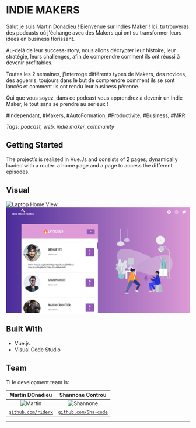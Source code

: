 # INDIE MAKERS

Salut je suis Martin Donadieu ! Bienvenue sur Indies Maker ! Ici, tu trouveras des podcasts où j'échange avec des Makers qui ont su transformer leurs idées en business florissant.

Au-delà de leur success-story, nous allons décrypter leur histoire, leur stratégie, leurs challenges, afin de comprendre comment ils ont réussi à devenir profitables.

Toutes les 2 semaines, j'interroge différents types de Makers, des novices, des aguerris, toujours dans le but de comprendre comment ils se sont lancés et comment ils ont rendu leur business pérenne.

Qui que vous soyez, dans ce podcast vous apprendrez à devenir un Indie Maker, le tout sans se prendre au sérieux !

#Independant, #Makers, #AutoFormation, #Productivite, #Business, #MRR

*Tags: podcast, web, indie maker, community*

## Getting Started

The project’s is realized in Vue.Js and consists of 2 pages, dynamically loaded with a router: a home page and a page to access the different episodes.

## Visual

![Laptop Home View](./public/assets/home.png)
![Laptop Podcasts View](./public/assets/podcasts.png)

## Built With
- Vue.js  
- Visual Code Studio


## Team

THe development team is: 


| Martin DOnadieu | Shannone Controu | 
| :---: |:---:|
| ![Martin](https://avatars0.githubusercontent.com/u/4084527?s=460&v=4)| ![Shannone](https://avatars1.githubusercontent.com/u/55744480?s=460&v=4)| 
| <a href="https://github.com/riderx" target="_blank">`github.com/riderx`</a> | <a href="https://github.com/Sha-code" target="_blank">`github.com/Sha-code`</a> |

---

